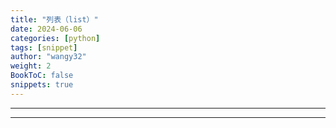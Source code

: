 ```yaml
---
title: "列表（list）"
date: 2024-06-06
categories: [python]
tags: [snippet]
author: "wangy32"
weight: 2
BookToC: false
snippets: true
---
```


---
---


